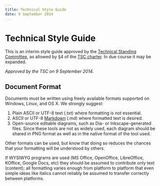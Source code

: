 ```yaml
---
title: Technical Style Guide
date: 9 September 2014
...
```

Technical Style Guide
=====================

This is an interim style guide approved by the [Technical Standing 
Committee](http://tech.fhiso.org/), as allowed by §4 of the [TSC 
charter](http://tech.fhiso.org/charter).  In due course it may be 
expanded.

*Approved by the TSC on 9 September 2014.*

Document Format
---------------

Documents must be written using freely available formats supported on 
Windows, Linux, and OS X. We strongly suggest:

1.  Plain ASCII or UTF-8 text (.txt) where formatting is not essential.
2.  ASCII or UTF-8 [Markdown](http://daringfireball.net/projects/markdown/)
(.md) where formatted text is desired.
3.  Open-source editable diagrams, such as Dia- or Inkscape-generated 
files. Since these tools are not as widely used, each diagram should be 
shared in PNG format as well as in the native format of the tool used.

Other formats can be used, but know that doing so reduces the chances 
that your formatting will be understood by others.

If WYSIWYG programs are used (MS Office, OpenOffice, LibreOffice, 
KOffice, Google Docs, etc) they should be assumed to contribute only 
text (content); all formatting varies enough from platform to platform 
that even simple ideas like italics cannot reliably be assumed to 
transfer correctly between platforms.
